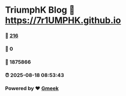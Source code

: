 # TriumphK Blog :link: https://7r1UMPHK.github.io 
### :page_facing_up: [216](https://7r1UMPHK.github.io/tag.html) 
### :speech_balloon: 0 
### :hibiscus: 1875866 
### :alarm_clock: 2025-08-18 08:53:43 
### Powered by :heart: [Gmeek](https://github.com/Meekdai/Gmeek)
